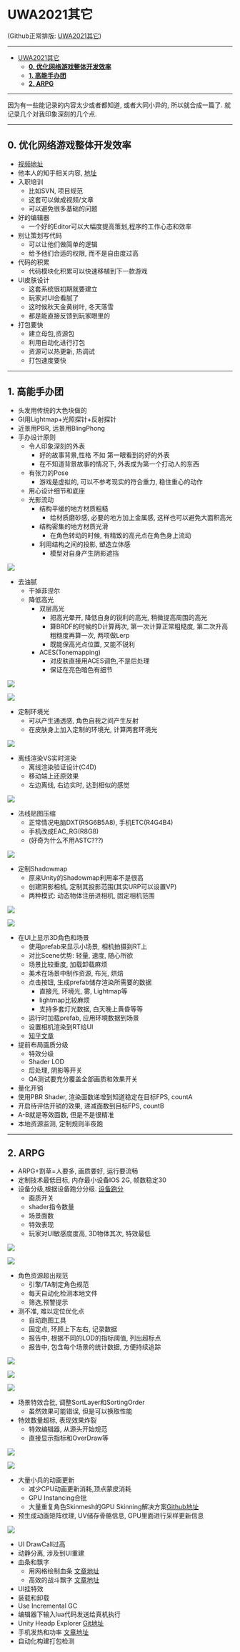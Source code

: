 UWA2021其它
=================

(Github正常排版: [UWA2021其它]())

------------------------

- [UWA2021其它](#uwa2021其它)
	- [**0. 优化网络游戏整体开发效率**](#0-优化网络游戏整体开发效率)
	- [**1. 高能手办团**](#1-高能手办团)
	- [**2. ARPG**](#2-arpg)

------------------------

因为有一些能记录的内容太少或者都知道, 或者大同小异的, 所以就合成一篇了. 就记录几个对我印象深刻的几个点.

------------------------

## **0. 优化网络游戏整体开发效率**
  + [视频地址](https://edu.uwa4d.com/course-intro/1/312)
  + 他本人的知乎相关内容, [地址](https://zhuanlan.zhihu.com/p/336925151)
  + 入职培训
    + 比如SVN, 项目规范
    + 这套可以做成视频/文章
    + 可以避免很多基础的问题
  + 好的编辑器
    + 一个好的Editor可以大幅度提高策划,程序的工作心态和效率
  + 别让策划写代码
    + 可以让他们做简单的逻辑
    + 给予他们合适的权限, 而不是自由度过高
  + 代码的积累
    + 代码模块化积累可以快速移植到下一款游戏
  + UI皮肤设计
    + 这套系统很初期就要建立
    + 玩家对UI会看腻了
    + 这时候秋天金黄树叶, 冬天落雪
    + 都是能直接反馈到玩家眼里的
  + 打包要快
    + 建立母包,资源包
    + 利用自动化进行打包
    + 资源可以热更新, 热调试
    + 打包速度要快

------------------------

## **1. 高能手办团**
  + 头发用传统的大色块做的
  + GI用Lightmap+光照探针+反射探针
  + 近景用PBR, 远景用BlingPhong
  + 手办设计原则
    + 令人印象深刻的外表
      + 好的故事背景,性格 不如 第一眼看到的好的外表
      + 在不知道背景故事的情况下, 外表成为第一个打动人的东西
    + 有张力的Pose
      + 游戏是虚拟的, 可以不参考现实的符合重力, 稳住重心的动作
    + 用心设计细节和底座
    + 光影流动
      + 结构平缓的地方材质粗糙
        + 给材质磨砂感, 必要的地方加上金属感, 这样也可以避免大面积高光
      + 结构密集的地方材质光滑
        + 在角色转动的时候, 有精致的高光点在角色身上流动
      + 利用结构之间的投影, 塑造立体感
        + 模型对自身产生阴影遮挡

![](Images/UWA2021Other_00.jpg)

  + 去油腻
    + 干掉菲涅尔
    + 降低高光
      + 双层高光
        + 把高光晕开, 降低自身的锐利的高光, 稍微提高周围的高光
        + 算BRDF的时候的D计算两次, 第一次计算正常粗糙度, 第二次升高粗糙度再算一次, 两项做Lerp
        + 既能保高光点位置, 又能不锐利
      + ACES(Tonemapping)
        + 对皮肤直接用ACES调色,不是后处理
        + 保证在亮色暗色有细节

![](Images/UWA2021Other_01.jpg)

![](Images/UWA2021Other_02.jpg)

  + 定制环境光
    + 可以产生通透感, 角色自我之间产生反射
    + 在皮肤身上加入定制的环境光, 计算两套环境光

![](Images/UWA2021Other_03.jpg)

  + 离线渲染VS实时渲染
    + 离线渲染验证设计(C4D)
    + 移动端上还原效果
    + 左边离线, 右边实时, 达到相似的感觉

![](Images/UWA2021Other_04.jpg)

  + 法线贴图压缩
    + 正常情况电脑DXT(R5G6B5A8), 手机ETC(R4G4B4)
    + 手机改成EAC_RG(R8G8)
    + (好奇为什么不用ASTC???)

![](Images/UWA2021Other_05.jpg)

  + 定制Shadowmap
    + 原来Unity的Shadowmap利用率不是很高
    + 创建阴影相机, 定制其投影范围(其实URP可以设置VP)
    + 两种模式: 动态物体注册进相机, 固定相机范围

![](Images/UWA2021Other_06.jpg)

![](Images/UWA2021Other_07.jpg)

  + 在UI上显示3D角色和场景
    + 使用prefab来显示小场景, 相机拍摄到RT上
    + 对比Scene优势: 轻量, 速度, 随心所欲
    + 场景比较重度, 加载卸载麻烦
    + 美术在场景中制作资源, 布光, 烘焙
    + 点击按钮, 生成prefab储存渲染所需要的数据
      + 直接光, 环境光, 雾, Lightmap等
      + lightmap比较麻烦
      + 支持多套灯光数据, 白天晚上黄昏等等
    + 运行时加载prefab, 应用环境数据到场景
    + 设置相机渲染到RT给UI
    + [知乎文章](https://zhuanlan.zhihu.com/p/71626465)
  + 提前布局画质分级
    + 特效分级
    + Shader LOD
    + 后处理, 阴影等开关
    + QA测试要充分覆盖全部画质和效果开关
  + 量化开销
   + 使用PBR Shader, 渲染面数递增到知道稳定在目标FPS, countA
   + 开启待评估开销的效果, 递减面数到目标FPS, countB
   + A-B就是等效面数, 但是不是很精准
  + 本地资源监测, 定制规则半夜跑

------------------------

## **2. ARPG**
  + ARPG+割草=人要多, 画质要好, 运行要流畅
  + 定制技术最低目标, 内存最小设备IOS 2G, 帧数稳定30
  + 设备分级,根据设备跑分分级. [设备跑分](https://www.techcenturion.com/mobile-gpu-rankings)
    + 画质开关
    + shader指令数量
    + 场景面数
    + 特效表现
    + 玩家对UI敏感度度高, 3D物体其次, 特效最低

![](Images/UWA2021Other_08.jpg)

![](Images/UWA2021Other_09.jpg)

  + 角色资源超出规范
    + 引擎/TA制定角色规范
    + 每天自动化检测本地文件
    + 筛选,预警提示
  + 测不准, 难以定位优化点
    + 自动跑图工具
    + 固定点, 环顾上下左右, 记录数据
    + 报告中, 根据不同的LOD的指标阈值, 列出超标点
    + 报告中, 包含每个场景的统计数据, 方便持续追踪

![](Images/UWA2021Other_10.jpg)

![](Images/UWA2021Other_11.jpg)

![](Images/UWA2021Other_12.jpg)

  + 场景特效合批, 调整SortLayer和SortingOrder
    + 虽然效果可能错误, 但是可以换取性能
  + 特效数量超标, 表现效果炸裂
    + 特效编辑器, 从源头开始规范
    + 直接显示指标和OverDraw等

![](Images/UWA2021Other_13.jpg)

![](Images/UWA2021Other_14.jpg)

  + 大量小兵的动画更新
    + 减少CPU动画更新消耗,顶点蒙皮消耗
    + GPU Instancing合批
    + 大量重复角色Skinmesh的GPU Skinning解决方案[Github地址](https://github.com/chengkehan/GPUSkinning)
  + 预生成动画矩阵纹理, UV储存骨骼信息, GPU里面进行采样更新信息

![](Images/UWA2021Other_15.jpg)

  + UI DrawCall过高
  + 动静分离, 涉及到UI重建
  + 血条和飘字
    + 用网格绘制血条 [文章地址](https://www.cnblogs.com/dongz888/p/4909012.html)
    + 高效的战斗飘字 [文章地址](https://blog.csdn.net/kakashi8841/article/details/50596000)
  + UI挂特效
  + 装载和卸载
  + Use Incremental GC
  + 编辑器下输入lua代码发送给真机执行
  + Unity Headp Explorer [Git地址](https://github.com/pschraut/UnityHeapExplorer)
  + 手机发热和功率 [文章地址](http://www.xuanyusong.com/archives/4753)
  + 自动化构建打包检测